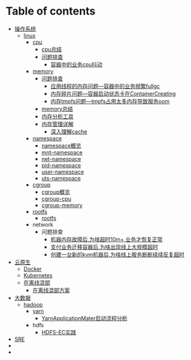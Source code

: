 # Table of contents

* [操作系统](README.md)
  * [linux](cao-zuo-xi-tong/linux/README.md)
    * [cpu](cao-zuo-xi-tong/linux/cpu/README.md)
      * [cpu总结](操作系统/linux/cpu/cpu总结.md)
      * [问题排查](cao-zuo-xi-tong/linux/cpu/wen-ti-pai-cha/README.md)
        * [容器中的业务cpu抖动](操作系统/linux/cpu/问题排查/容器中的业务cpu抖动.md)
    * [memory](cao-zuo-xi-tong/linux/memory/README.md)
      * [问题排查](cao-zuo-xi-tong/linux/memory/wen-ti-pai-cha/README.md)
        * [应用线程的内存问题—容器中的业务频繁fullgc](操作系统/linux/memory/问题排查/应用线程的内存问题—容器中的业务频繁fullgc.md)
        * [内存碎片问题—容器启动状态卡在ContainerCreating](操作系统/linux/memory/问题排查/内存碎片问题—容器启动状态卡在ContainerCreating.md)
        * [内存tmpfs问题—tmpfs占用太多内存导致服务oom](操作系统/linux/memory/问题排查/内存tmpfs问题—tmpfs占用太多内存导致服务oom.md)
      * [memory总结](操作系统/linux/memory/memory总结.md)
      * [内存分析工具](cao-zuo-xi-tong/linux/memory/nei-cun-fen-xi-gong-ju.md)
      * [内存管理详解](cao-zuo-xi-tong/linux/memory/nei-cun-guan-li-xiang-jie/README.md)
        * [深入理解cache](操作系统/linux/memory/内存管理详解/深入理解cache.md)
    * [namespace](cao-zuo-xi-tong/linux/namespace/README.md)
      * [namespace概览](操作系统/linux/namespace/namespace.md)
      * [mnt-namespace](操作系统/linux/namespace/mnt-namespace.md)
      * [net-namespace](操作系统/linux/namespace/net-namespace.md)
      * [pid-namespace](操作系统/linux/namespace/pid-namespace.md)
      * [user-namespace](操作系统/linux/namespace/user-namespace.md)
      * [uts-namespace](操作系统/linux/namespace/uts-namespace.md)
    * [cgroup](cao-zuo-xi-tong/linux/cgroup/README.md)
      * [cgroup概览](操作系统/linux/cgroup/cgroup.md)
      * [cgroup-cpu](操作系统/linux/cgroup/cgroup-cpu.md)
      * [cgroup-memory](操作系统/linux/cgroup/cgroup-memory.md)
    * [rootfs](cao-zuo-xi-tong/linux/rootfs/README.md)
      * [rootfs](操作系统/linux/cgroup/rootfs.md)
    * network
      * 问题排查
        * [机器内存故障后,为啥超时10m+,业务才恢复正常](操作系统/linux/network/问题排查/网络TCP重传问题—redis-client超时问题排查.md)
        * [支付业务迁移容器后,为啥出现线上大规模超时](操作系统/linux/network/问题排查/网络arp问题—支付业务大规模超时.md)
        * [创建一台新的kvm机器后,为啥线上服务断断续续反复超时](操作系统/linux/network/问题排查/网络mac地址冲突—创建新机器后线上服务反复超时.md)
* [云原生](<README (1).md>)
  * [Docker](yun-yuan-sheng/docker.md)
  * [Kubernetes](yun-yuan-sheng/kubernetes.md)
  * [在离线混部](yun-yuan-sheng/zai-li-xian-hun-bu/README.md)
    * [在离线混部方案](云原生/在离线混部/在离线混部整体方案.md)
* [大数据](大数据/README.md)
  * [hadoop](大数据/hadoop/README.md)
    * [yarn](大数据/hadoop/yarn.md)
      * [YarnApplicationMater启动流程分析](大数据/hadoop/yarn/YarnApplicationMater启动流程分析.md)
    * hdfs
      * [HDFS-EC实践](大数据/hadoop/hdfs/HDFS-EC实践.md)
* [SRE](SRE/README.md)
*
*
